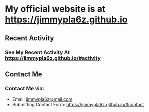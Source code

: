 # My official website is at https://jimmypla6z.github.io
## Recent Activity
### See My Recent Activity At https://jimmypla6z.github.io/#activity
## Contact Me
### Contact Me via:
- Email: jimmypla6z@mail.com
- Submitting Contact Form: https://jimmypla6z.github.io/#contact
